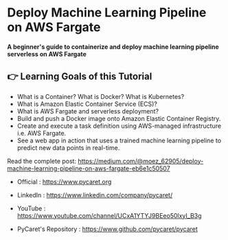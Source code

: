 # Deploy Machine Learning Pipeline on AWS Fargate
#### A beginner's guide to containerize and deploy machine learning pipeline serverless on AWS Fargate

## 👉 Learning Goals of this Tutorial
- What is a Container? What is Docker? What is Kubernetes?
- What is Amazon Elastic Container Service (ECS)?
- What is AWS Fargate and serverless deployment?
- Build and push a Docker image onto Amazon Elastic Container Registry.
- Create and execute a task definition using AWS-managed infrastructure i.e. AWS Fargate.
- See a web app in action that uses a trained machine learning pipeline to predict new data points in real-time.

Read the complete post: https://medium.com/@moez_62905/deploy-machine-learning-pipeline-on-aws-fargate-eb6e1c50507

- Official : https://www.pycaret.org

- LinkedIn : https://www.linkedin.com/company/pycaret/

- YouTube : https://www.youtube.com/channel/UCxA1YTYJ9BEeo50lxyI_B3g 

- PyCaret's Repository : https://www.github.com/pycaret/pycaret
